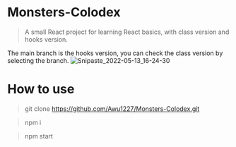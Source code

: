 # Monsters-Colodex
> A small React project for learning React basics, with class version and hooks version.

The main branch is the hooks version, you can check the class version by selecting the branch.
![Snipaste_2022-05-13_16-24-30](https://user-images.githubusercontent.com/72426886/168242797-6ba092bc-017c-4c66-9202-e39b74e6f0e7.png)

# How to use
> git clone https://github.com/Awu1227/Monsters-Colodex.git

> npm i

> npm start
